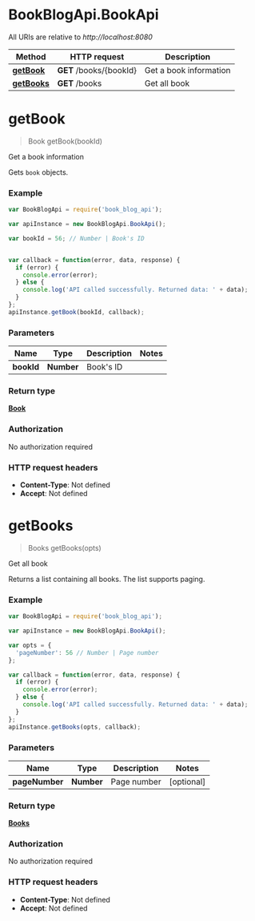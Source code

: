 # BookBlogApi.BookApi

All URIs are relative to *http://localhost:8080*

Method | HTTP request | Description
------------- | ------------- | -------------
[**getBook**](BookApi.md#getBook) | **GET** /books/{bookId} | Get a book information
[**getBooks**](BookApi.md#getBooks) | **GET** /books | Get all book


<a name="getBook"></a>
# **getBook**
> Book getBook(bookId)

Get a book information

Gets `book` objects.

### Example
```javascript
var BookBlogApi = require('book_blog_api');

var apiInstance = new BookBlogApi.BookApi();

var bookId = 56; // Number | Book's ID


var callback = function(error, data, response) {
  if (error) {
    console.error(error);
  } else {
    console.log('API called successfully. Returned data: ' + data);
  }
};
apiInstance.getBook(bookId, callback);
```

### Parameters

Name | Type | Description  | Notes
------------- | ------------- | ------------- | -------------
 **bookId** | **Number**| Book's ID | 

### Return type

[**Book**](Book.md)

### Authorization

No authorization required

### HTTP request headers

 - **Content-Type**: Not defined
 - **Accept**: Not defined

<a name="getBooks"></a>
# **getBooks**
> Books getBooks(opts)

Get all book

Returns a list containing all books. The list supports paging.

### Example
```javascript
var BookBlogApi = require('book_blog_api');

var apiInstance = new BookBlogApi.BookApi();

var opts = { 
  'pageNumber': 56 // Number | Page number
};

var callback = function(error, data, response) {
  if (error) {
    console.error(error);
  } else {
    console.log('API called successfully. Returned data: ' + data);
  }
};
apiInstance.getBooks(opts, callback);
```

### Parameters

Name | Type | Description  | Notes
------------- | ------------- | ------------- | -------------
 **pageNumber** | **Number**| Page number | [optional] 

### Return type

[**Books**](Books.md)

### Authorization

No authorization required

### HTTP request headers

 - **Content-Type**: Not defined
 - **Accept**: Not defined

